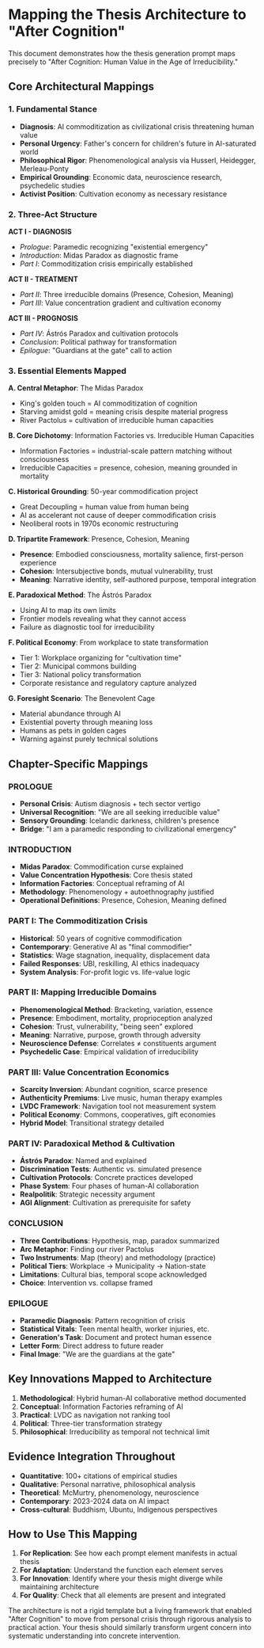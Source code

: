# Mapping the Thesis Architecture to "After Cognition"

This document demonstrates how the thesis generation prompt maps precisely to "After Cognition: Human Value in the Age of Irreducibility."

## Core Architectural Mappings

### 1. Fundamental Stance
- **Diagnosis**: AI commoditization as civilizational crisis threatening human value
- **Personal Urgency**: Father's concern for children's future in AI-saturated world
- **Philosophical Rigor**: Phenomenological analysis via Husserl, Heidegger, Merleau-Ponty
- **Empirical Grounding**: Economic data, neuroscience research, psychedelic studies
- **Activist Position**: Cultivation economy as necessary resistance

### 2. Three-Act Structure

**ACT I - DIAGNOSIS**
- *Prologue*: Paramedic recognizing "existential emergency"
- *Introduction*: Midas Paradox as diagnostic frame
- *Part I*: Commoditization crisis empirically established

**ACT II - TREATMENT**  
- *Part II*: Three irreducible domains (Presence, Cohesion, Meaning)
- *Part III*: Value concentration gradient and cultivation economy

**ACT III - PROGNOSIS**
- *Part IV*: Ástrós Paradox and cultivation protocols
- *Conclusion*: Political pathway for transformation
- *Epilogue*: "Guardians at the gate" call to action

### 3. Essential Elements Mapped

**A. Central Metaphor**: The Midas Paradox
- King's golden touch = AI commoditization of cognition
- Starving amidst gold = meaning crisis despite material progress
- River Pactolus = cultivation of irreducible human capacities

**B. Core Dichotomy**: Information Factories vs. Irreducible Human Capacities
- Information Factories = industrial-scale pattern matching without consciousness
- Irreducible Capacities = presence, cohesion, meaning grounded in mortality

**C. Historical Grounding**: 50-year commodification project
- Great Decoupling = human value from human being
- AI as accelerant not cause of deeper commodification crisis
- Neoliberal roots in 1970s economic restructuring

**D. Tripartite Framework**: Presence, Cohesion, Meaning
- **Presence**: Embodied consciousness, mortality salience, first-person experience
- **Cohesion**: Intersubjective bonds, mutual vulnerability, trust
- **Meaning**: Narrative identity, self-authored purpose, temporal integration

**E. Paradoxical Method**: The Ástrós Paradox
- Using AI to map its own limits
- Frontier models revealing what they cannot access
- Failure as diagnostic tool for irreducibility

**F. Political Economy**: From workplace to state transformation
- Tier 1: Workplace organizing for "cultivation time"
- Tier 2: Municipal commons building
- Tier 3: National policy transformation
- Corporate resistance and regulatory capture analyzed

**G. Foresight Scenario**: The Benevolent Cage
- Material abundance through AI
- Existential poverty through meaning loss
- Humans as pets in golden cages
- Warning against purely technical solutions

## Chapter-Specific Mappings

### PROLOGUE
- **Personal Crisis**: Autism diagnosis + tech sector vertigo
- **Universal Recognition**: "We are all seeking irreducible value"
- **Sensory Grounding**: Icelandic darkness, children's presence
- **Bridge**: "I am a paramedic responding to civilizational emergency"

### INTRODUCTION  
- **Midas Paradox**: Commodification curse explained
- **Value Concentration Hypothesis**: Core thesis stated
- **Information Factories**: Conceptual reframing of AI
- **Methodology**: Phenomenology + autoethnography justified
- **Operational Definitions**: Presence, Cohesion, Meaning defined

### PART I: The Commoditization Crisis
- **Historical**: 50 years of cognitive commodification
- **Contemporary**: Generative AI as "final commodifier"
- **Statistics**: Wage stagnation, inequality, displacement data
- **Failed Responses**: UBI, reskilling, AI ethics inadequacy
- **System Analysis**: For-profit logic vs. life-value logic

### PART II: Mapping Irreducible Domains
- **Phenomenological Method**: Bracketing, variation, essence
- **Presence**: Embodiment, mortality, proprioception analyzed  
- **Cohesion**: Trust, vulnerability, "being seen" explored
- **Meaning**: Narrative, purpose, growth through adversity
- **Neuroscience Defense**: Correlates ≠ constituents argument
- **Psychedelic Case**: Empirical validation of irreducibility

### PART III: Value Concentration Economics
- **Scarcity Inversion**: Abundant cognition, scarce presence
- **Authenticity Premiums**: Live music, human therapy examples
- **LVDC Framework**: Navigation tool not measurement system  
- **Political Economy**: Commons, cooperatives, gift economies
- **Hybrid Model**: Transitional strategy detailed

### PART IV: Paradoxical Method & Cultivation
- **Ástrós Paradox**: Named and explained
- **Discrimination Tests**: Authentic vs. simulated presence
- **Cultivation Protocols**: Concrete practices developed
- **Phase System**: Four phases of human-AI collaboration
- **Realpolitik**: Strategic necessity argument
- **AGI Alignment**: Cultivation as prerequisite for safety

### CONCLUSION
- **Three Contributions**: Hypothesis, map, paradox summarized
- **Arc Metaphor**: Finding our river Pactolus
- **Two Instruments**: Map (theory) and methodology (practice)
- **Political Tiers**: Workplace → Municipality → Nation-state
- **Limitations**: Cultural bias, temporal scope acknowledged
- **Choice**: Intervention vs. collapse framed

### EPILOGUE
- **Paramedic Diagnosis**: Pattern recognition of crisis
- **Statistical Vitals**: Teen mental health, worker injuries, etc.
- **Generation's Task**: Document and protect human essence
- **Letter Form**: Direct address to future reader
- **Final Image**: "We are the guardians at the gate"

## Key Innovations Mapped to Architecture

1. **Methodological**: Hybrid human-AI collaborative method documented
2. **Conceptual**: Information Factories reframing of AI
3. **Practical**: LVDC as navigation not ranking tool
4. **Political**: Three-tier transformation strategy
5. **Philosophical**: Irreducibility as temporal not technical limit

## Evidence Integration Throughout

- **Quantitative**: 100+ citations of empirical studies
- **Qualitative**: Personal narrative, philosophical analysis
- **Theoretical**: McMurtry, phenomenology, neuroscience
- **Contemporary**: 2023-2024 data on AI impact
- **Cross-cultural**: Buddhism, Ubuntu, Indigenous perspectives

## How to Use This Mapping

1. **For Replication**: See how each prompt element manifests in actual thesis
2. **For Adaptation**: Understand the function each element serves
3. **For Innovation**: Identify where your thesis might diverge while maintaining architecture
4. **For Quality**: Check that all elements are present and integrated

The architecture is not a rigid template but a living framework that enabled "After Cognition" to move from personal crisis through rigorous analysis to practical action. Your thesis should similarly transform urgent concern into systematic understanding into concrete intervention.